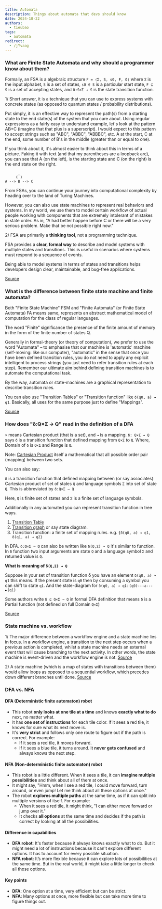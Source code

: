 ```yaml
---
title: Automata
description: Things about automata that devs should know
date: 2024-10-22
authors:
  - tieubao
tags:
  - automata
redirect:
  - /jYvaag
---
```


### What are Finite State Automata and why should a programmer know about them?

Formally, an FSA is a algebraic structure `F = ⟨Σ, S, s0, F, δ⟩` where `Σ` is the input alphabet, `S` is a set of states, `s0 ∈ S` is a particular start state, `F ⊆ S` is a set of accepting states, and `δ:S×Σ → S` is the state transition function.

1/ Short answer, it is a technique that you can use to express systems with concrete states (as opposed to quantum states / probability distributions).

Put simply, it is an effective way to represent the path(s) from a starting state to the end state(s) of the system that you care about. Using regular expressions as a fairly easy to understand example, let's look at the pattern AB+C (imagine that that plus is a superscript). I would expect to this pattern to accept strings such as "ABC", "ABBC", "ABBBC", etc. A at the start, C at the end, some number of B's in the middle (greater than or equal to one).

If you think about it, it's almost easier to think about this in terms of a picture. Faking it with text (and that my parentheses are a loopback arc), you can see that A (on the left), is the starting state and C (on the right) is the end state on the right.

```
      _
     ( )
A --> B --> C
```

From FSAs, you can continue your journey into computational complexity by heading over to the land of Turing Machines.

However, you can also use state machines to represent real behaviors and systems. In my world, we use them to model certain workflow of actual people working with components that are extremely intolerant of mistakes in state order. As in, "A had better happen before C or there will be a very serious problem. Make that be not possible right now."

2/ FSA are primarily a **thinking tool**, not a programming technique.

FSA provides a **clear, formal way** to describe and model systems with multiple states and transitions. This is useful in scenarios where systems must respond to a sequence of events.

Being able to model systems in terms of states and transitions helps developers design clear, maintainable, and bug-free applications.

[Source](https://stackoverflow.com/questions/364193/what-are-finite-state-automata-and-why-should-a-programmer-know-about-them)

### What is the difference between finite state machine and finite automata?

Both "Finite State Machine" FSM and "Finite Automata" (or Finite State Automata) FA means same, represents an abstract mathematical model of computation for the class of regular languages.

The word "Finite" significance the presence of the finite amount of memory in the form of the finite number of states Q.

Generally in formal-theory (or theory of computation), we prefer to use the word "Automata" – to emphasise that our machine is 'automatic' machine (self-moving: like our computer), "automatic" in the sense that once you have been defined transition rules, you do not need to apply any explicit intelligent to process strings (you just need to refer transition rules at each step). Remember our ultimate aim behind defining transition machines is to automate the computational task.

By the way, automata or state-machines are a graphical representation to describe transition rules.

You can also use "Transition Tables" or "Transition function" like `δ(q0, a) → q1`. Basically, all uses for the same purpose just to define "Mappings".

[Source](https://stackoverflow.com/questions/22354706/can-anyone-please-explain-difference-between-finite-state-machine-and-finite-aut)

### How does "δ:Q×Σ → Q" read in the definition of a DFA

`×` means Cartesian product (that is a set), and `→` is a mapping.
`δ: Q×Σ → Q` says `δ` is a transition function that defined mapping from `Q×Σ` to `Q`. Where, Domain of `δ` is `Q×Σ` and Range is `Q`.

Note: [Cartesian Product](http://en.wikipedia.org/wiki/Cartesian_product) itself a mathematical that all possible order pair (mapping) between two sets.

You can also say:

`δ` is a transition function that defined mapping between (or say associates) Cartesian product of set of states `Q` and language symbols `Σ` into set of state `Q`. This is abbreviated by `δ:Q×Σ → Q`

Here, `Q` is finite set of states and `Σ` is a finite set of language symbols.

Additionally in any automated you can represent transition function in tree ways.

1. [Transition Table](http://en.wikipedia.org/wiki/State_transition_table#Common_forms)
2. [Transition graph](http://en.wikipedia.org/wiki/State_diagram) or say state diagram.
3. Transition function: a finite set of mapping rules. e.g. `{δ(q0, a) → q1, δ(q1, a) → q2}`

In DFA. `δ:Q×Σ → Q` can also be written like `δ(Q,Σ) → Q` It's similar to function. In `δ` function two input arguments are state `Q` and a language symbol `Σ` and returned value is `Q`.

**What is meaning of `δ(Q,Σ) → Q`**

Suppose in your set of transition function δ you have an element `δ(q0, a) → q1` this means. If the present state is `q0` then by consuming a symbol you can shift to state `q1`. And the state-diagram for `δ(q0, a) → q1`: `(q0)---a---►(q1)`

Some authors write `δ ⊆ Q×Σ → Q` in formal DFA definition that means `δ` is a Partial function (not defined on full Domain `Q×Σ`)

[Source](https://stackoverflow.com/questions/14870130/how-does-%ce%b4q%c3%97%ce%a3%e2%86%92q-read-in-the-definition-of-a-dfa-deterministic-finite-automat?noredirect=1&lq=1)

### State machine vs. workflow

1/ The major difference between a workflow engine and a state machine lies in focus. In a workflow engine, a transition to the next step occurs when a previous action is completed, whilst a state machine needs an external event that will cause branching to the next activity. In other words, the state machine is event-driven and the workflow engine is not. [Source](https://workflowengine.io/blog/workflow-engine-vs-state-machine/)

2/ A state machine (which is a map of states with transitions between them) would allow loops as opposed to a sequential workflow, which precedes down different branches until done. [Source](https://stackoverflow.com/questions/8840527/what-is-the-difference-between-state-machine-and-workflow?rq=3)

### DFA vs. NFA

#### DFA (Deterministic finite automaton) robot

- This robot **only looks at one tile at a time** and knows **exactly what to do** next, no matter what.
- It has **one set of instructions** for each tile color. If it sees a red tile, it knows for sure what its next move is.
- It's **very strict** and follows only one route to figure out if the path is correct.
  For example:
  - If it sees a red tile, it moves forward.
  - If it sees a blue tile, it turns around. It **never gets confused** and always knows the next step.

#### NFA (Non-deterministic finite automaton) robot

- This robot is a little different. When it sees a tile, it can **imagine multiple possibilities** and think about all of them at once.
- It might say, "Hmm, when I see a red tile, I could move forward, turn around, or even jump! Let me think about all these options at once."
- The robot **explores multiple paths** at the same time, as if it can split into multiple versions of itself.
  For example:
  - When it sees a red tile, it might think, "I can either move forward or jump over it."
  - It checks **all options** at the same time and decides if the path is correct by looking at all the possibilities.

#### Difference in capabilities

- **DFA robot**: It's faster because it always knows exactly what to do. But it might need a lot of instructions because it can't explore different options. It has to account for every possible situation.
- **NFA robot**: It’s more flexible because it can explore lots of possibilities at the same time. But in the real world, it might take a little longer to check all those options.

#### Key points

- **DFA**: One option at a time, very efficient but can be strict.
- **NFA**: Many options at once, more flexible but can take more time to figure things out.
